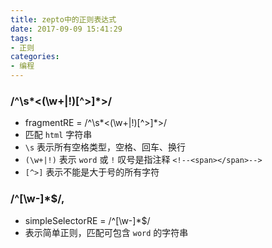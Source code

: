 ```yaml
---
title: zepto中的正则表达式
date: 2017-09-09 15:41:29
tags: 
- 正则
categories: 
- 编程
---
```


### /^\s*<(\w+|!)[^>]*>/
- fragmentRE = /^\s*<(\w+|!)[^>]*>/
- 匹配 `html` 字符串
- `\s` 表示所有空格类型，空格、回车、换行
- `(\w+|!)` 表示 `word` 或 `!` 叹号是指注释 `<!--<span></span>-->`
- `[^>]` 表示不能是大于号的所有字符

### /^[\w-]*$/,
- simpleSelectorRE = /^[\w-]*$/
- 表示简单正则，匹配可包含 `word` 的字符串

